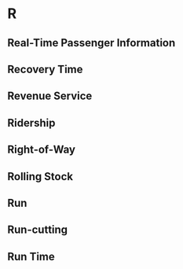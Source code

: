 # R

## Real-Time Passenger Information

## Recovery Time

## Revenue Service

## Ridership

## Right-of-Way

## Rolling Stock

## Run

## Run-cutting

## Run Time
